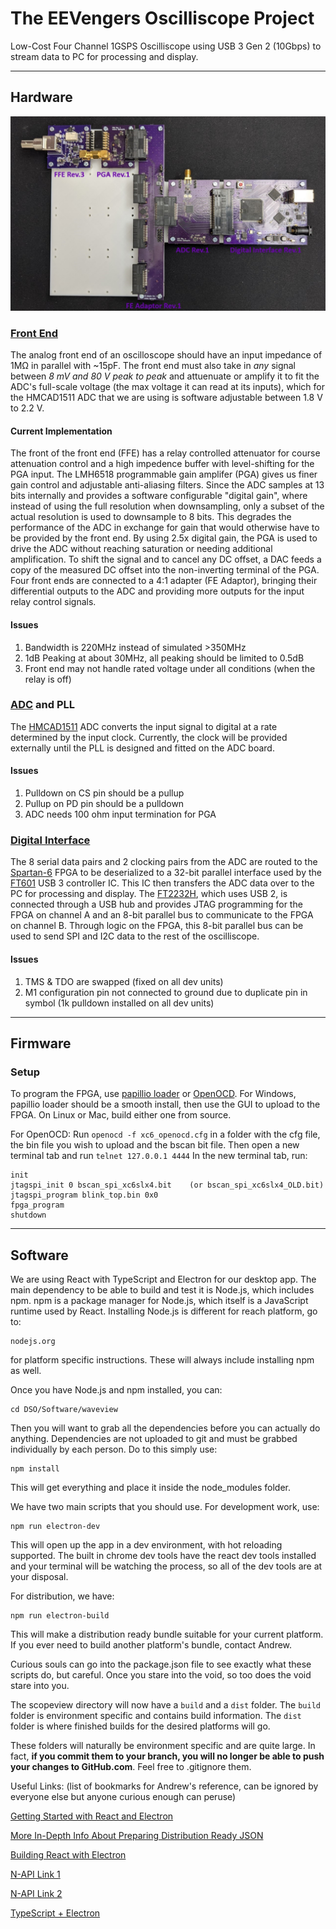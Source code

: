 # The EEVengers Oscilliscope Project
Low-Cost Four Channel 1GSPS Oscilliscope using USB 3 Gen 2 (10Gbps) to stream data to PC for processing and display.
___
## Hardware
![Picture](Hardware/DSO.jpg?raw=true "Photo of prototype hardware")

### [Front End](Hardware/FE)
The analog front end of an oscilloscope should have an input impedance of 1MΩ in parallel with ~15pF. The front end must also take in *any* signal between *8 mV and 80 V peak to peak* and attuenuate or amplify it to fit the ADC's full-scale voltage (the max voltage it can read at its inputs), which for the HMCAD1511 ADC that we are using is software adjustable between 1.8 V to 2.2 V.

#### Current Implementation
The front of the front end (FFE) has a relay controlled attenuator for course attenuation control and a high impedence buffer with level-shifting for the PGA input. The LMH6518 programmable gain amplifer (PGA) gives us finer gain control and adjustable anti-aliasing filters. Since the ADC samples at 13 bits internally and provides a software configurable "digital gain", where instead of using the full resolution when downsampling, only a subset of the actual resolution is used to downsample to 8 bits. This degrades the performance of the ADC in exchange for gain that would otherwise have to be provided by the front end. By using 2.5x digital gain, the PGA is used to drive the ADC without reaching saturation or needing additional amplification. To shift the signal and to cancel any DC offset, a DAC feeds a copy of the measured DC offset into the non-inverting terminal of the PGA. Four front ends are connected to a 4:1 adapter (FE Adaptor), bringing their differential outputs to the ADC and providing more outputs for the input relay control signals.

#### Issues
1. Bandwidth is 220MHz instead of simulated >350MHz
2. 1dB Peaking at about 30MHz, all peaking should be limited to 0.5dB
3. Front end may not handle rated voltage under all conditions (when the relay is off)

### [ADC](Hardware/ADC) and PLL
The [HMCAD1511](https://www.analog.com/media/en/technical-documentation/data-sheets/hmcad1511.pdf) ADC converts the input signal to digital at a rate determined by the input clock. Currently, the clock will be provided externally until the PLL is designed and fitted on the ADC board.

#### Issues
1. Pulldown on CS pin should be a pullup
2. Pullup on PD pin should be a pulldown
3. ADC needs 100 ohm input termination for PGA

### [Digital Interface](Hardware/Digital_Interface)
The 8 serial data pairs and 2 clocking pairs from the ADC are routed to the [Spartan-6](https://www.xilinx.com/products/silicon-devices/fpga/spartan-6.html#documentation) FPGA to be deserialized to a 32-bit parallel interface used by the [FT601](https://www.ftdichip.com/Support/Documents/DataSheets/ICs/DS_FT600Q-FT601Q%20IC%20Datasheet.pdf) USB 3 controller IC. This IC then transfers the ADC data over to the PC for processing and display. The [FT2232H](https://www.ftdichip.com/Support/Documents/DataSheets/ICs/DS_FT2232H.pdf), which uses USB 2, is connected through a USB hub and provides JTAG programming for the FPGA on channel A and an 8-bit parallel bus to communicate to the FPGA on channel B. Through logic on the FPGA, this 8-bit parallel bus can be used to send SPI and I2C data to the rest of the oscilliscope.

#### Issues
1. TMS & TDO are swapped (fixed on all dev units)
2. M1 configuration pin not connected to ground due to duplicate pin in symbol (1k pulldown installed on all dev units)

___
## Firmware
### Setup
To program the FPGA, use [papillio loader](http://www.papilio.cc/index.php?n=Papilio.PapilioLoaderV2) or [OpenOCD](http://openocd.org/). For Windows, papillio loader should be a smooth install, then use the GUI to upload to the FPGA. On Linux or Mac, build either one from source.

For OpenOCD:
Run `openocd -f xc6_openocd.cfg` in a folder with the cfg file, the bin file you wish to upload and the bscan bit file.
Then open a new terminal tab and run `telnet 127.0.0.1 4444`
In the new terminal tab, run:

```
init
jtagspi_init 0 bscan_spi_xc6slx4.bit    (or bscan_spi_xc6slx4_OLD.bit)
jtagspi_program blink_top.bin 0x0
fpga_program
shutdown
```

___
## Software

We are using React with TypeScript and Electron for our desktop app. The main dependency to be able to build and test it is Node.js, which includes npm. npm is a package manager for Node.js, which itself is a JavaScript runtime used by React. Installing Node.js is different for reach platform, go to:
```
nodejs.org
```
for platform specific instructions. These will always include installing npm as well.

Once you have Node.js and npm installed, you can:
```
cd DSO/Software/waveview
```
Then you will want to grab all the dependencies before you can actually do anything. Dependencies are not uploaded to git and must be grabbed individually by each person. Do to this simply use:
```
npm install
```
This will get everything and place it inside the node_modules folder.

We have two main scripts that you should use. For development work, use:
```
npm run electron-dev
```
This will open up the app in a dev environment, with hot reloading supported. The built in chrome dev tools have the react dev tools installed and your terminal will be watching the process, so all of the dev tools are at your disposal.

For distribution, we have:
```
npm run electron-build
```
This will make a distribution ready bundle suitable for your current platform. If you ever need to build another platform's bundle, contact Andrew.

Curious souls can go into the package.json file to see exactly what these scripts do, but careful.
Once you stare into the void, so too does the void stare into you.

The scopeview directory will now have a `build` and a `dist` folder. The `build` folder is environment specific and contains build information. The `dist` folder is where finished builds for the desired platforms will go.

These folders will naturally be environment specific and are quite large. In fact, **if you commit them to your branch, you will no longer be able to push your changes to GitHub.com**. Feel free to .gitignore them.

Useful Links: (list of bookmarks for Andrew's reference, can be ignored by everyone else but anyone curious enough can peruse)

[Getting Started with React and Electron](https://medium.com/@brockhoff/using-electron-with-react-the-basics-e93f9761f86f)

[More In-Depth Info About Preparing Distribution Ready JSON](https://getstream.io/blog/takeaways-on-building-a-react-based-app-with-electron/)

[Building React with Electron](https://medium.com/@kitze/%EF%B8%8F-from-react-to-an-electron-app-ready-for-production-a0468ecb1da3)

[N-API Link 1](https://medium.com/@tarkus/how-to-call-c-c-code-from-node-js-86a773033892)

[N-API Link 2](https://medium.com/@atulanand94/beginners-guide-to-writing-nodejs-addons-using-c-and-n-api-node-addon-api-9b3b718a9a7f)

[TypeScript + Electron](https://github.com/yhirose/react-typescript-electron-sample-with-create-react-app-and-electron-builder)
